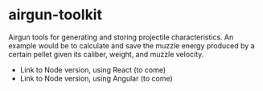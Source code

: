 # airgun-toolkit
Airgun tools for generating and storing projectile characteristics. An example would be to calculate and save the muzzle energy produced by a certain pellet given its caliber, weight, and muzzle velocity.

* Link to Node version, using React (to come)
* Link to Node version, using Angular (to come)